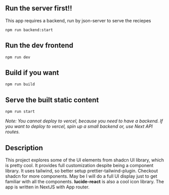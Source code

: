 ## Run the server first!!
This app requires a backend, run by json-server to serve the reciepes
```
npm run backend:start
```

## Run the dev frontend
```
npm run dev
```

## Build if you want
```
npm run build
```

## Serve the built static content
```
npm run start
```

*Note: You cannot deploy to vercel, because you need to have a backend. If you want to deploy to vercel, spin up a small backend or, use Next API routes.*

## Description
This project explores some of the UI elements from shadcn UI library, which is pretty cool. It provides full customization despite being a component library. It uses tailwind, so better setup prettier-tailwind-plugin. Checkout shadcn for more components. May be I will do a full UI display just to get familiar with all the components. **lucide-react** is also a cool icon library. The app is written in NextJS with App router.